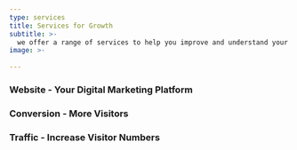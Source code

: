 ```yaml
---
type: services
title: Services for Growth
subtitle: >-
  we offer a range of services to help you improve and understand your numbers
image: >-
  
---
```

### Website - Your Digital Marketing Platform

### Conversion - More Visitors

### Traffic - Increase Visitor Numbers
